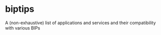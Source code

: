 # biptips
A (non-exhaustive) list of applications and services and their compatibility with various BIPs
